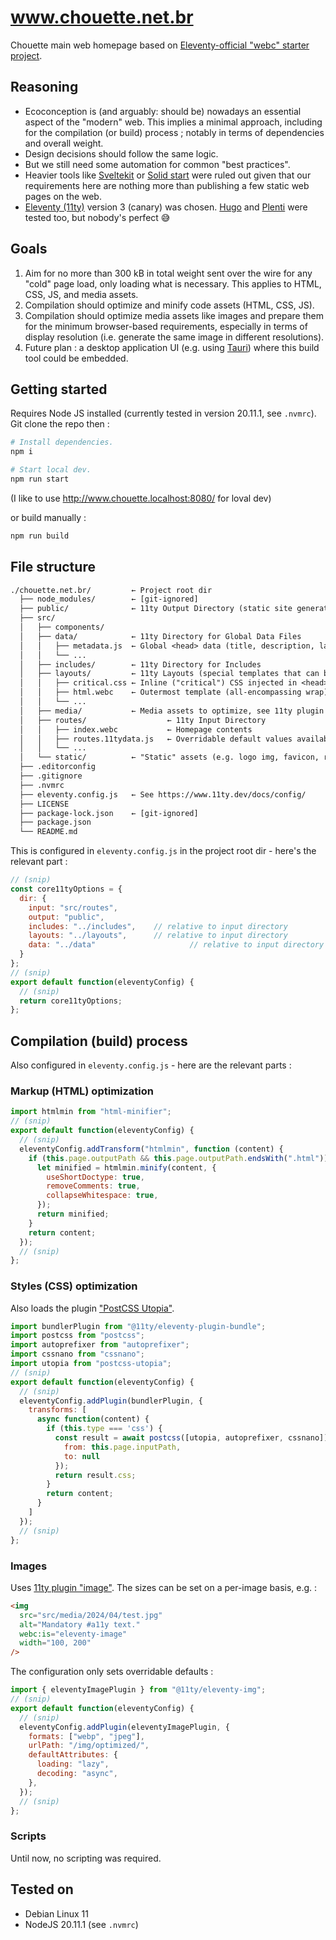 # www.chouette.net.br

Chouette main web homepage based on [Eleventy-official "webc" starter project](https://github.com/11ty/eleventy-base-webc).

## Reasoning

- Ecoconception is (and arguably: should be) nowadays an essential aspect of the "modern" web. This implies a minimal approach, including for the compilation (or build) process ; notably in terms of dependencies and overall weight.
- Design decisions should follow the same logic.
- But we still need some automation for common "best practices".
- Heavier tools like [Sveltekit](https://kit.svelte.dev/) or [Solid start](https://github.com/solidjs/solid-start) were ruled out given that our requirements here are nothing more than publishing a few static web pages on the web.
- [Eleventy (11ty)](https://www.11ty.dev/) version 3 (canary) was chosen. [Hugo](https://gohugo.io/) and [Plenti](https://plenti.co/) were tested too, but nobody's perfect 😅

## Goals

1. Aim for no more than 300 kB in total weight sent over the wire for any "cold" page load, only loading what is necessary. This applies to HTML, CSS, JS, and media assets.
1. Compilation should optimize and minify code assets (HTML, CSS, JS).
1. Compilation should optimize media assets like images and prepare them for the minimum browser-based requirements, especially in terms of display resolution (i.e. generate the same image in different resolutions).
1. Future plan : a desktop application UI (e.g. using [Tauri](https://tauri.app/)) where this build tool could be embedded.

## Getting started

Requires Node JS installed (currently tested in version 20.11.1, see `.nvmrc`). Git clone the repo then :

```sh
# Install dependencies.
npm i

# Start local dev.
npm run start
```

(I like to use http://www.chouette.localhost:8080/ for loval dev)

or build manually :

```sh
npm run build
```

## File structure

```txt
./chouette.net.br/         ← Project root dir
  ├── node_modules/        ← [git-ignored]
  ├── public/              ← 11ty Output Directory (static site generated files, web server doc root)
  ├── src/
  │   ├── components/
  │   ├── data/            ← 11ty Directory for Global Data Files
  │   │   ├── metadata.js  ← Global <head> data (title, description, language)
  │   │   └── ...
  │   ├── includes/        ← 11ty Directory for Includes
  │   ├── layouts/         ← 11ty Layouts (special templates that can be used to wrap other content)
  │   │   ├── critical.css ← Inline ("critical") CSS injected in <head>
  │   │   ├── html.webc    ← Outermost template (all-encompassing wrap)
  │   │   └── ...
  │   ├── media/           ← Media assets to optimize, see 11ty plugin "image"
  │   ├── routes/                  ← 11ty Input Directory
  │   │   ├── index.webc           ← Homepage contents
  │   │   ├── routes.11tydata.js   ← Overridable default values available in all templates in src/routes
  │   │   └── ...
  │   └── static/          ← "Static" assets (e.g. logo img, favicon, robots.txt, etc).
  ├── .editorconfig
  ├── .gitignore
  ├── .nvmrc
  ├── eleventy.config.js   ← See https://www.11ty.dev/docs/config/
  ├── LICENSE
  ├── package-lock.json    ← [git-ignored]
  ├── package.json
  └── README.md
```

This is configured in `eleventy.config.js` in the project root dir - here's the relevant part :

```js
// (snip)
const core11tyOptions = {
  dir: {
    input: "src/routes",
    output: "public",
    includes: "../includes", 	// relative to input directory
    layouts: "../layouts", 		// relative to input directory
    data: "../data" 					// relative to input directory
  }
};
// (snip)
export default function(eleventyConfig) {
  // (snip)
  return core11tyOptions;
};
```

## Compilation (build) process

Also configured in `eleventy.config.js` - here are the relevant parts :

### Markup (HTML) optimization

```js
import htmlmin from "html-minifier";
// (snip)
export default function(eleventyConfig) {
  // (snip)
  eleventyConfig.addTransform("htmlmin", function (content) {
    if (this.page.outputPath && this.page.outputPath.endsWith(".html")) {
      let minified = htmlmin.minify(content, {
        useShortDoctype: true,
        removeComments: true,
        collapseWhitespace: true,
      });
      return minified;
    }
    return content;
  });
  // (snip)
};
```

### Styles (CSS) optimization

Also loads the plugin ["PostCSS Utopia"](https://github.com/trys/postcss-utopia).

```js
import bundlerPlugin from "@11ty/eleventy-plugin-bundle";
import postcss from "postcss";
import autoprefixer from "autoprefixer";
import cssnano from "cssnano";
import utopia from "postcss-utopia";
// (snip)
export default function(eleventyConfig) {
  // (snip)
  eleventyConfig.addPlugin(bundlerPlugin, {
    transforms: [
      async function(content) {
        if (this.type === 'css') {
          const result = await postcss([utopia, autoprefixer, cssnano]).process(content, {
            from: this.page.inputPath,
            to: null
          });
          return result.css;
        }
        return content;
      }
    ]
  });
  // (snip)
};
```

### Images

Uses [11ty plugin "image"](https://www.11ty.dev/docs/plugins/image/). The sizes can be set on a per-image basis, e.g. :

```html
<img
  src="src/media/2024/04/test.jpg"
  alt="Mandatory #a11y text."
  webc:is="eleventy-image"
  width="100, 200"
/>
```

The configuration only sets overridable defaults :

```js
import { eleventyImagePlugin } from "@11ty/eleventy-img";
// (snip)
export default function(eleventyConfig) {
  // (snip)
  eleventyConfig.addPlugin(eleventyImagePlugin, {
    formats: ["webp", "jpeg"],
    urlPath: "/img/optimized/",
    defaultAttributes: {
      loading: "lazy",
      decoding: "async",
    },
  });
  // (snip)
};
```

### Scripts

Until now, no scripting was required.

## Tested on

- Debian Linux 11
- NodeJS 20.11.1 (see `.nvmrc`)

